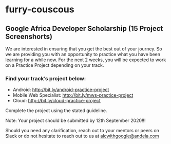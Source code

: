 # furry-couscous

## Google Africa Developer Scholarship (15 Project Screenshorts)

 
We are interested in ensuring that you get the best out of your journey. 
So we are providing you with an opportunity to practice what you have been learning for a while now. For the next 2 weeks, 
you will be expected to work on a Practice Project depending on your track.

### Find your track’s project below:

- Android: http://bit.ly/android-practice-project
- Mobile Web Specialist: http://bit.ly/mws-practice-project
- Cloud: http://bit.ly/cloud-practice-project

Complete the project using the stated guideline.

  Note: Your project should be submitted by 12th September 2020!!!

Should you need any clarification, reach out to your mentors or peers on Slack or do not hesitate to reach out to us at alcwithgoogle@andela.com
